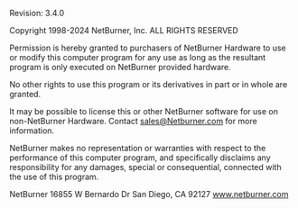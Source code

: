 Revision: 3.4.0

Copyright 1998-2024 NetBurner, Inc.  ALL RIGHTS RESERVED

   Permission is hereby granted to purchasers of NetBurner Hardware to use or
   modify this computer program for any use as long as the resultant program
   is only executed on NetBurner provided hardware.

   No other rights to use this program or its derivatives in part or in
   whole are granted.

   It may be possible to license this or other NetBurner software for use on
   non-NetBurner Hardware. Contact sales@Netburner.com for more information.

   NetBurner makes no representation or warranties with respect to the
   performance of this computer program, and specifically disclaims any
   responsibility for any damages, special or consequential, connected with
   the use of this program.

NetBurner
16855 W Bernardo Dr
San Diego, CA 92127
www.netburner.com
